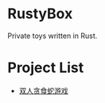 # RustyBox
Private toys written in Rust.

# Project List

- [双人贪食蛇游戏](https://github.com/junjieim/RustyBox/tree/main/snake/)
